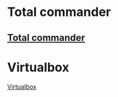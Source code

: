 # Total commander
[Total commander](https://windows-1.com/total-commander-for-pc/)
---
# Virtualbox
[Virtualbox](https://websiteforstudents.com/installing-virtualbox-windows-10/)
